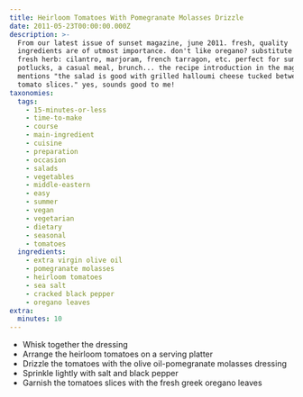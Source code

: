 ```yaml
---
title: Heirloom Tomatoes With Pomegranate Molasses Drizzle
date: 2011-05-23T00:00:00.000Z
description: >-
  From our latest issue of sunset magazine, june 2011. fresh, quality
  ingredients are of utmost importance. don't like oregano? substitute another
  fresh herb: cilantro, marjoram, french tarragon, etc. perfect for summer
  potlucks, a casual meal, brunch... the recipe introduction in the magazine
  mentions "the salad is good with grilled halloumi cheese tucked between the
  tomato slices." yes, sounds good to me!
taxonomies:
  tags:
    - 15-minutes-or-less
    - time-to-make
    - course
    - main-ingredient
    - cuisine
    - preparation
    - occasion
    - salads
    - vegetables
    - middle-eastern
    - easy
    - summer
    - vegan
    - vegetarian
    - dietary
    - seasonal
    - tomatoes
  ingredients:
    - extra virgin olive oil
    - pomegranate molasses
    - heirloom tomatoes
    - sea salt
    - cracked black pepper
    - oregano leaves
extra:
  minutes: 10
---
```

 - Whisk together the dressing
 - Arrange the heirloom tomatoes on a serving platter
 - Drizzle the tomatoes with the olive oil-pomegranate molasses dressing
 - Sprinkle lightly with salt and black pepper
 - Garnish the tomatoes slices with the fresh greek oregano leaves

